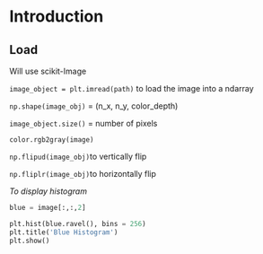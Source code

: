 # Introduction

## Load

Will use scikit-Image

`image_object = plt.imread(path)` to load the image into a ndarray

`np.shape(image_obj)` = (n_x, n_y, color_depth)

`image_object.size()` = number of pixels

`color.rgb2gray(image)`

`np.flipud(image_obj)`to vertically flip

`np.fliplr(image_obj)`to horizontally flip



*_To display histogram_*

```python
blue = image[:,:,2]

plt.hist(blue.ravel(), bins = 256)
plt.title('Blue Histogram')
plt.show()
```

